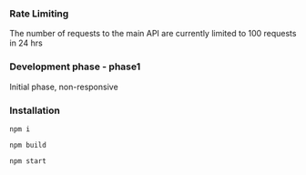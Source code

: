 ### Rate Limiting 
The number of requests to the main API are currently limited to 100 requests in 24 hrs

### Development phase - phase1
Initial phase, non-responsive

### Installation
```
npm i
```
```
npm build 
```
```
npm start
```
